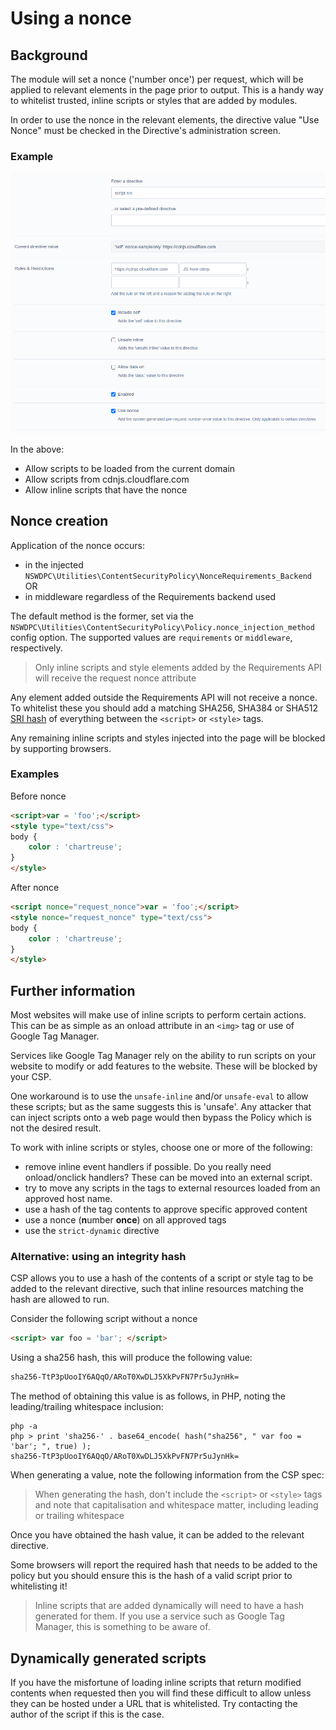 # Using a nonce

## Background

The module will set a nonce ('number once') per request, which will be applied to relevant elements in the page prior to output. This is a handy way to whitelist trusted, inline scripts or styles that are added by modules.

In order to use the nonce in the relevant elements, the directive value "Use Nonce" must be checked in the Directive's administration screen.

### Example

<img src="../nonce-script-src.png">

In the above:

+ Allow scripts to be loaded from the current domain
+ Allow scripts from cdnjs.cloudflare.com
+ Allow inline scripts that have the nonce

## Nonce creation

Application of the nonce occurs:
+ in the injected `NSWDPC\Utilities\ContentSecurityPolicy\NonceRequirements_Backend` OR
+ in middleware regardless of the Requirements backend used

The default method is the former, set via the `NSWDPC\Utilities\ContentSecurityPolicy\Policy.nonce_injection_method` config option. The supported values are `requirements` or `middleware`, respectively.

> Only inline scripts and style elements added by the Requirements API will receive the request nonce attribute

Any element added outside the Requirements API will not receive a nonce. To whitelist these you should add a matching SHA256, SHA384 or SHA512 [SRI hash](https://developer.mozilla.org/en-US/docs/Web/Security/Subresource_Integrity) of everything between the `<script>` or `<style>` tags.

Any remaining inline scripts and styles injected into the page will be blocked by supporting browsers.

### Examples

Before nonce
```html
<script>var = 'foo';</script>
<style type="text/css">
body {
    color : 'chartreuse';
}
</style>
```

After nonce
```html
<script nonce="request_nonce">var = 'foo';</script>
<style nonce="request_nonce" type="text/css">
body {
    color : 'chartreuse';
}
</style>
```

## Further information

Most websites will make use of inline scripts to perform certain actions. This can be as simple as an onload attribute in an ```<img>``` tag or use of Google Tag Manager.

Services like Google Tag Manager rely on the ability to run scripts on your website to modify or add features to the website. These will be blocked by your CSP.

One workaround is to use the ```unsafe-inline``` and/or ```unsafe-eval``` to allow these scripts; but as the same suggests this is 'unsafe'. Any attacker that can inject scripts onto a web page would then bypass the Policy which is not the desired result.

To work with inline scripts or styles, choose one or more of the following:

+ remove inline event handlers if possible. Do you really need onload/onclick handlers? These can be moved into an external script.
+ try to move any scripts in the tags to external resources loaded from an approved host name.
+ use a hash of the tag contents to approve specific approved content
+ use a nonce (**n**umber **once**) on all approved tags
+ use the `strict-dynamic` directive

### Alternative: using an integrity hash

CSP allows you to use a hash of the contents of a script or style tag to be added to the relevant directive, such that inline resources matching the hash are allowed to run.

Consider the following script without a nonce

```html
<script> var foo = 'bar'; </script>
```

Using a sha256 hash, this will produce the following value:

```html
sha256-TtP3pUooIY6AQqO/ARoT0XwDLJ5XkPvFN7Pr5uJynHk=
```

The method of obtaining this value is as follows, in PHP, noting the leading/trailing whitespace inclusion:
```
php -a
php > print 'sha256-' . base64_encode( hash("sha256", " var foo = 'bar'; ", true) );
sha256-TtP3pUooIY6AQqO/ARoT0XwDLJ5XkPvFN7Pr5uJynHk=
```

When generating a value, note the following information from the CSP spec:

>  When generating the hash, don't include the ```<script>``` or ```<style>``` tags and note that capitalisation and whitespace matter, including leading or trailing whitespace

Once you have obtained the hash value, it can be added to the relevant directive.

Some browsers will report the required hash that needs to be added to the policy but you should ensure this is the hash of a valid script prior to whitelisting it!

> Inline scripts that are added dynamically will need to have a hash generated for them. If you use a service such as Google Tag Manager, this is something to be aware of.

## Dynamically generated scripts

If you have the misfortune of loading inline scripts that return modified contents when requested then you will find these difficult to allow unless they can be hosted under a URL that is whitelisted. Try contacting the author of the script if this is the case.
